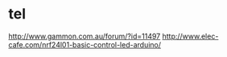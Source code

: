 # tel
http://www.gammon.com.au/forum/?id=11497
http://www.elec-cafe.com/nrf24l01-basic-control-led-arduino/
